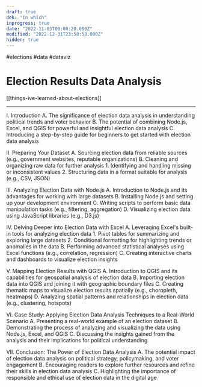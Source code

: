 ```yaml
---
draft: true
dek: "In which"
inprogress: true
date: "2022-11-03T00:00:20.000Z"
modified: "2022-12-31T23:58:58.000Z"
hidden: true
---
```

#elections #data #dataviz

# Election Results Data Analysis

[[things-ive-learned-about-elections]]

---

I. Introduction
   A. The significance of election data analysis in understanding political trends and voter behavior
   B. The potential of combining Node.js, Excel, and QGIS for powerful and insightful election data analysis
   C. Introducing a step-by-step guide for beginners to get started with election data analysis

II. Preparing Your Dataset
   A. Sourcing election data from reliable sources (e.g., government websites, reputable organizations)
   B. Cleaning and organizing raw data for further analysis
      1. Identifying and handling missing or inconsistent values
      2. Structuring data in a format suitable for analysis (e.g., CSV, JSON)

III. Analyzing Election Data with Node.js
   A. Introduction to Node.js and its advantages for working with large datasets
   B. Installing Node.js and setting up your development environment
   C. Writing scripts to perform basic data manipulation tasks (e.g., filtering, aggregation)
   D. Visualizing election data using JavaScript libraries (e.g., D3.js)

IV. Delving Deeper into Election Data with Excel
   A. Leveraging Excel's built-in tools for analyzing election data
      1. Pivot tables for summarizing and exploring large datasets
      2. Conditional formatting for highlighting trends or anomalies in the data
   B. Performing advanced statistical analyses using Excel functions (e.g., correlation, regression)
   C. Creating interactive charts and dashboards to visualize election insights

V. Mapping Election Results with QGIS
   A. Introduction to QGIS and its capabilities for geospatial analysis of election data
   B. Importing election data into QGIS and joining it with geographic boundary files
   C. Creating thematic maps to visualize election results spatially (e.g., choropleth, heatmaps)
   D. Analyzing spatial patterns and relationships in election data (e.g., clustering, hotspots)

VI. Case Study: Applying Election Data Analysis Techniques to a Real-World Scenario
   A. Presenting a real-world example of an election dataset
   B. Demonstrating the process of analyzing and visualizing the data using Node.js, Excel, and QGIS
   C. Discussing the insights gained from the analysis and their implications for political understanding

VII. Conclusion: The Power of Election Data Analysis
    A. The potential impact of election data analysis on political strategy, policymaking, and voter engagement
    B. Encouraging readers to explore further resources and refine their skills in election data analysis
    C. Highlighting the importance of responsible and ethical use of election data in the digital age